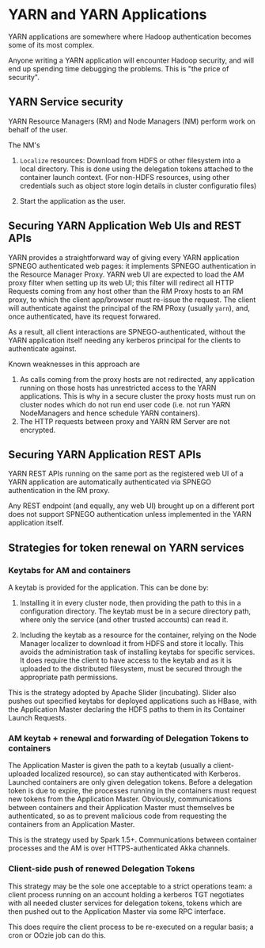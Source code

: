 <!---
  Licensed under the Apache License, Version 2.0 (the "License");
  you may not use this file except in compliance with the License.
  You may obtain a copy of the License at
  
   http://www.apache.org/licenses/LICENSE-2.0
  
  Unless required by applicable law or agreed to in writing, software
  distributed under the License is distributed on an "AS IS" BASIS,
  WITHOUT WARRANTIES OR CONDITIONS OF ANY KIND, either express or implied.
  See the License for the specific language governing permissions and
  limitations under the License. See accompanying LICENSE file.
-->
  
# YARN  and YARN Applications
 
YARN applications are somewhere where Hadoop authentication becomes some of its most complex.

Anyone writing a YARN application will encounter Hadoop security, and will end up spending
time debugging the problems. This is "the price of security".

## YARN Service security

YARN Resource Managers (RM) and Node Managers (NM) perform work on behalf of the user.

The NM's

1. `Localize` resources: Download from HDFS or other filesystem into a local directory. This
is done using the delegation tokens attached to the container launch context. (For non-HDFS
resources, using other credentials such as object store login details in cluster configuratio
files)

1. Start the application as the user.

## Securing YARN Application Web UIs and REST APIs

YARN provides a straightforward way of giving every YARN application SPNEGO authenticated
web pages: it implements SPNEGO authentication in the Resource Manager Proxy. 
YARN web UI are expected to load the AM proxy filter when setting up its web UI; this filter
will redirect all HTTP Requests coming from any host other than the RM Proxy hosts to an
RM proxy, to which the client app/browser must re-issue the request. The client will authenticate
against the principal of the RM PRoxy (usually `yarn`), and, once authenticated, have its
request forwared.

As a result, all client interactions are SPNEGO-authenticated, without the YARN application
itself needing any kerberos principal for the clients to authenticate against.

Known weaknesses in this approach are

1. As calls coming from the proxy hosts are not redirected, any application running
on those hosts has unrestricted access to the YARN applications. This is why in a secure cluster
the proxy hosts must run on cluster nodes which do not run end user code (i.e. not run YARN
NodeManagers and hence schedule YARN containers).
1. The HTTP requests between proxy and YARN RM Server are not encrypted.

## Securing YARN Application REST APIs

YARN REST APIs running on the same port as the registered web UI of a YARN application are
automatically authenticated via SPNEGO authentication in the RM proxy.
 
Any REST endpoint (and equally, any web UI) brought up on a different port does not
support SPNEGO authentication unless implemented in the YARN application itself.

## Strategies for token renewal on YARN services


### Keytabs for AM and containers

A keytab is provided for the application. This can be done by:

1. Installing it in every cluster node, then providing the path
to this in a configuration directory. The keytab must be in a secure directory path, where
only the service (and other trusted accounts) can read it.

1. Including the keytab as a resource for the container, relying on the Node Manager localizer
to download it from HDFS and store it locally. This avoids the administration task of
installing keytabs for specific services. It does require the client to have access to the keytab
and as it is uploaded to the distributed filesystem, must be secured through the appropriate 
path permissions. 

This is the strategy adopted by Apache Slider (incubating). Slider also pushes out specified
keytabs for deployed applications such as HBase, with the Application Master declaring the
HDFS paths to them in its Container Launch Requests.

### AM keytab + renewal and forwarding of Delegation Tokens to containers

The Application Master is given the path to a keytab (usually a client-uploaded localized resource),
so can stay authenticated with Kerberos. Launched containers are only given delegation tokens.
Before a delegation token is due to expire, the processes running in the containers must request new
tokens from the Application Master. Obviously, communications between containers and their Application
Master must themselves be authenticated, so as to prevent malicious code from requesting the containers
from an Application Master.

This is the strategy used by Spark 1.5+. Communications between container processes and the AM
is over HTTPS-authenticated Akka channels.


### Client-side push of renewed Delegation Tokens

This strategy may be the sole one acceptable to a strict operations team: a client process
running on an account holding a kerberos TGT negotiates with all needed cluster services
for delegation tokens, tokens which are then pushed out to the Application Master via
some RPC interface.

This does require the client process to be re-executed on a regular basis; a cron or OOzie job
can do this.
